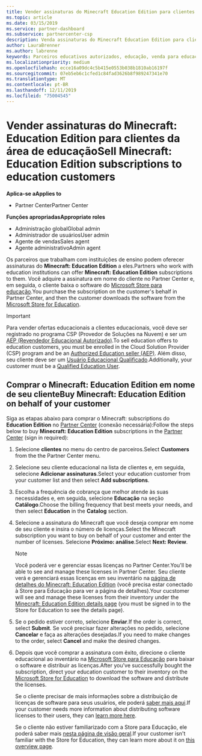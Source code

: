 ```yaml
---
title: Vender assinaturas do Minecraft Education Edition para clientes da área de educação
ms.topic: article
ms.date: 03/15/2019
ms.service: partner-dashboard
ms.subservice: partnercenter-csp
description: Venda assinaturas do Minecraft Education Edition para clientes de educação qualificados que podem baixá-las da Microsoft Education Store.
author: LauraBrenner
ms.author: labrenne
keywords: Parceiros educativos autorizados, educação, venda para educação, escolas
ms.localizationpriority: medium
ms.openlocfilehash: ecce16a09dc4c5b415e0553b038b1810ab16197f
ms.sourcegitcommit: 07eb5eb6c1cfed1c84fad3626b8f989247341e70
ms.translationtype: MT
ms.contentlocale: pt-BR
ms.lasthandoff: 12/11/2019
ms.locfileid: "75004545"
---
```

# <a name="sell-minecraft-education-edition-subscriptions-to-education-customers"></a><span data-ttu-id="70c00-104">Vender assinaturas do Minecraft: Education Edition para clientes da área de educação</span><span class="sxs-lookup"><span data-stu-id="70c00-104">Sell Minecraft: Education Edition subscriptions to education customers</span></span>

<span data-ttu-id="70c00-105">**Aplica-se a**</span><span class="sxs-lookup"><span data-stu-id="70c00-105">**Applies to**</span></span>

-  <span data-ttu-id="70c00-106">Partner Center</span><span class="sxs-lookup"><span data-stu-id="70c00-106">Partner Center</span></span>

<span data-ttu-id="70c00-107">**Funções apropriadas**</span><span class="sxs-lookup"><span data-stu-id="70c00-107">**Appropriate roles**</span></span>
-   <span data-ttu-id="70c00-108">Administração global</span><span class="sxs-lookup"><span data-stu-id="70c00-108">Global admin</span></span>
-   <span data-ttu-id="70c00-109">Administrador de usuários</span><span class="sxs-lookup"><span data-stu-id="70c00-109">User admin</span></span>
-   <span data-ttu-id="70c00-110">Agente de vendas</span><span class="sxs-lookup"><span data-stu-id="70c00-110">Sales agent</span></span>
-   <span data-ttu-id="70c00-111">Agente administrativo</span><span class="sxs-lookup"><span data-stu-id="70c00-111">Admin agent</span></span>

<span data-ttu-id="70c00-112">Os parceiros que trabalham com instituições de ensino podem oferecer assinaturas do **Minecraft: Education Edition** a eles.</span><span class="sxs-lookup"><span data-stu-id="70c00-112">Partners who work with education institutions can offer **Minecraft: Education Edition** subscriptions to them.</span></span> <span data-ttu-id="70c00-113">Você adquire a assinatura em nome do cliente no Partner Center e, em seguida, o cliente baixa o software do [Microsoft Store para educação](https://educationstore.microsoft.com).</span><span class="sxs-lookup"><span data-stu-id="70c00-113">You purchase the subscription on the customer's behalf in Partner Center, and then the customer downloads the software from the [Microsoft Store for Education](https://educationstore.microsoft.com).</span></span> 

>[!IMPORTANT]
><span data-ttu-id="70c00-114">Para vender ofertas educacionais a clientes educacionais, você deve ser registrado no programa CSP (Provedor de Soluções na Nuvem) e ser um [AEP (Revendedor Educacional Autorizado)](https://www.mepn.com).</span><span class="sxs-lookup"><span data-stu-id="70c00-114">To sell education offers to education customers, you must be enrolled in the Cloud Solution Provider (CSP) program and be an [Authorized Education seller (AEP)](https://www.mepn.com).</span></span> <span data-ttu-id="70c00-115">Além disso, seu cliente deve ser um [Usuário Educacional Qualificado](https://www.microsoftvolumelicensing.com/DocumentSearch.aspx?Mode=3&DocumentTypeId=7).</span><span class="sxs-lookup"><span data-stu-id="70c00-115">Additionally, your customer must be a [Qualified Education User](https://www.microsoftvolumelicensing.com/DocumentSearch.aspx?Mode=3&DocumentTypeId=7).</span></span>  

 
## <a name="buy-minecraft-education-edition-on-behalf-of-your-customer"></a><span data-ttu-id="70c00-116">Comprar o **Minecraft: Education Edition** em nome de seu cliente</span><span class="sxs-lookup"><span data-stu-id="70c00-116">Buy **Minecraft: Education Edition** on behalf of your customer</span></span>

<span data-ttu-id="70c00-117">Siga as etapas abaixo para comprar o Minecraft: subscriptions do **Education Edition** no [Partner Center](https://partnercenter.microsoft.com/pcv/dashboard/overview
) (conexão necessária):</span><span class="sxs-lookup"><span data-stu-id="70c00-117">Follow the steps below to buy **Minecraft: Education Edition** subscriptions in the [Partner Center](https://partnercenter.microsoft.com/pcv/dashboard/overview
) (sign in required):</span></span>

  1.  <span data-ttu-id="70c00-118">Selecione **clientes** no menu do centro de parceiros.</span><span class="sxs-lookup"><span data-stu-id="70c00-118">Select **Customers** from the the Partner Center menu.</span></span>
  
  2.  <span data-ttu-id="70c00-119">Selecione seu cliente educacional na lista de clientes e, em seguida, selecione **Adicionar assinaturas**.</span><span class="sxs-lookup"><span data-stu-id="70c00-119">Select your education customer from your customer list and then select **Add subscriptions**.</span></span>
  
  3.  <span data-ttu-id="70c00-120">Escolha a frequência de cobrança que melhor atende às suas necessidades e, em seguida, selecione **Educação** na seção **Catálogo**.</span><span class="sxs-lookup"><span data-stu-id="70c00-120">Choose the billing frequency that best meets your needs, and then select **Education** in the **Catalog** section.</span></span>

  4.  <span data-ttu-id="70c00-121">Selecione a assinatura do Minecraft que você deseja comprar em nome de seu cliente e insira o número de licenças.</span><span class="sxs-lookup"><span data-stu-id="70c00-121">Select the Minecraft subscription you want to buy on behalf of your customer and enter the number of licenses.</span></span> <span data-ttu-id="70c00-122">Selecione **Próximo: análise**.</span><span class="sxs-lookup"><span data-stu-id="70c00-122">Select **Next: Review**.</span></span>

      >[!NOTE]
      ><span data-ttu-id="70c00-123">Você poderá ver e gerenciar essas licenças no Partner Center.</span><span class="sxs-lookup"><span data-stu-id="70c00-123">You'll be able to see and manage these licenses in Partner Center.</span></span> <span data-ttu-id="70c00-124">Seu cliente verá e gerenciará essas licenças em seu inventário na [página de detalhes do Minecraft: Education Edition](https://educationstore.microsoft.com/store/details/minecraft-education-edition/9nblggh4r2r6) (você precisa estar conectado à Store para Educação para ver a página de detalhes).</span><span class="sxs-lookup"><span data-stu-id="70c00-124">Your cucstomer will see and manage these licenses from their inventory under the [Minecraft: Education Edition details page](https://educationstore.microsoft.com/store/details/minecraft-education-edition/9nblggh4r2r6) (you must be signed in to the Store for Education to see the details page).</span></span> 

  5.  <span data-ttu-id="70c00-125">Se o pedido estiver correto, selecione **Enviar**.</span><span class="sxs-lookup"><span data-stu-id="70c00-125">If the order is correct, select **Submit**.</span></span> <span data-ttu-id="70c00-126">Se você precisar fazer alterações no pedido, selecione **Cancelar** e faça as alterações desejadas.</span><span class="sxs-lookup"><span data-stu-id="70c00-126">If you need to make changes to the order, select **Cancel** and make the desired changes.</span></span>   

  6.  <span data-ttu-id="70c00-127">Depois que você comprar a assinatura com êxito, direcione o cliente educacional ao inventário na [Microsoft Store para Educação](https://educationstore.microsoft.com) para baixar o software e distribuir as licenças.</span><span class="sxs-lookup"><span data-stu-id="70c00-127">After you've successfully bought the subscription, direct your education customer to their inventory on the [Microsoft Store for Education](https://educationstore.microsoft.com) to download the software and distribute the licenses.</span></span>

      <span data-ttu-id="70c00-128">Se o cliente precisar de mais informações sobre a distribuição de licenças de software para seus usuários, ele poderá [saber mais aqui](https://docs.microsoft.com/education/windows/school-get-minecraft#distribute-minecraft).</span><span class="sxs-lookup"><span data-stu-id="70c00-128">If your customer needs more information about distributing software licenses to their users, they can [learn more here](https://docs.microsoft.com/education/windows/school-get-minecraft#distribute-minecraft).</span></span>  
  
      <span data-ttu-id="70c00-129">Se o cliente não estiver familiarizado com a Store para Educação, ele poderá saber mais [nesta página de visão geral](https://docs.microsoft.com/microsoft-store/windows-store-for-business-overview).</span><span class="sxs-lookup"><span data-stu-id="70c00-129">If your customer isn't familiar with the Store for Education, they can learn more about it on [this overview page](https://docs.microsoft.com/microsoft-store/windows-store-for-business-overview).</span></span>  

      

